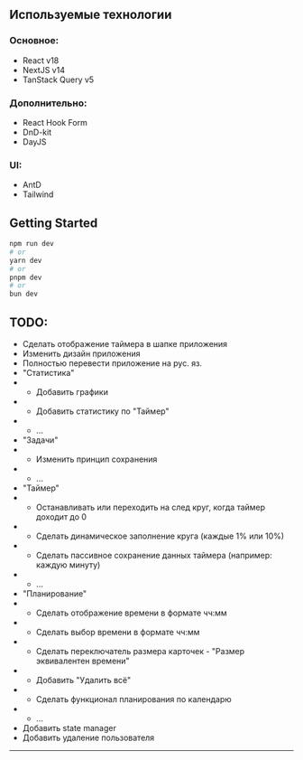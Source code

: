 ## Используемые технологии

### Основное:

- React v18
- NextJS v14
- TanStack Query v5

### Дополнительно:

- React Hook Form
- DnD-kit
- DayJS

### UI:

- AntD
- Tailwind

## Getting Started

```bash
npm run dev
# or
yarn dev
# or
pnpm dev
# or
bun dev
```

## TODO:

- Сделать отображение таймера в шапке приложения
- Изменить дизайн приложения
- Полностью перевести приложение на рус. яз.
- "Статистика"
- - Добавить графики
- - Добавить статистику по "Таймер"
- - ...
- "Задачи"
- - Изменить принцип сохранения
- - ...
- "Таймер"
- - Останавливать или переходить на след круг, когда таймер доходит до 0
- - Сделать динамическое заполнение круга (каждые 1% или 10%)
- - Сделать пассивное сохранение данных таймера (например: каждую минуту)
- - ...
- "Планирование"
- - Сделать отображение времени в формате чч:мм
- - Сделать выбор времени в формате чч:мм
- - Сделать переключатель размера карточек - "Размер эквивалентен времени"
- - Добавить "Удалить всё"
- - Сделать функционал планирования по календарю
- - ...
- Добавить state manager
- Добавить удаление пользователя

---
